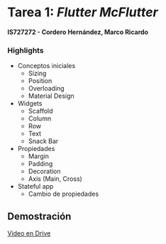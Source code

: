 # Tarea 1: _Flutter McFlutter_
**IS727272 - Cordero Hernández, Marco Ricardo**

### Highlights
* Conceptos iniciales
    * Sizing
    * Position
    * Overloading
    * Material Design
* Widgets
    * Scaffold
    * Column
    * Row
    * Text
    * Snack Bar
* Propiedades
    * Margin
    * Padding
    * Decoration
    * Axis (Main, Cross)
* Stateful app
    * Cambio de propiedades
    
## Demostración
[Video en Drive](https://drive.google.com/file/d/1Bnvyvl6tqijVsCXHwPBYrf_ROeRPdeTg/view?usp=sharing)
